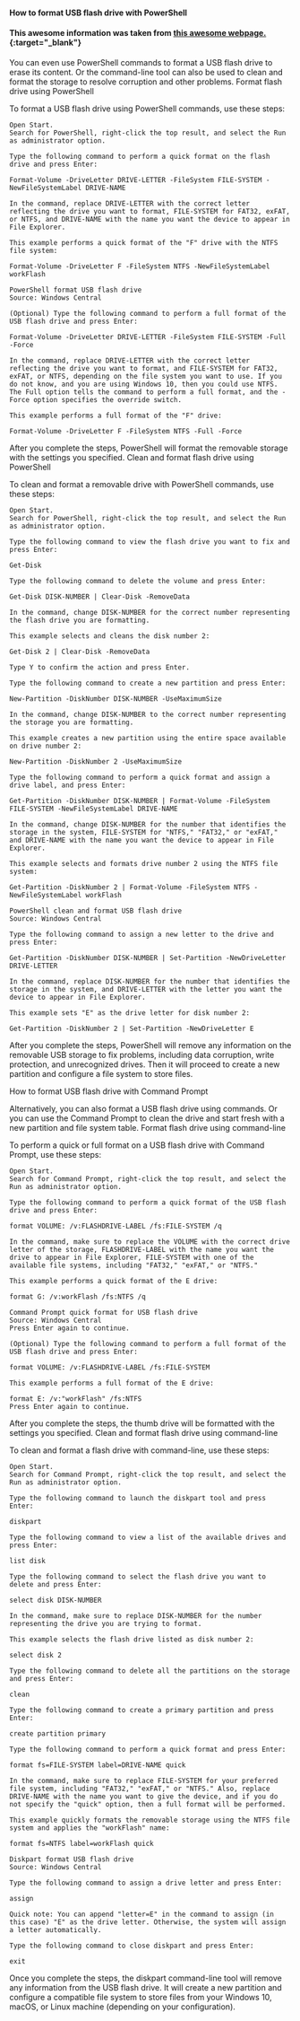 #### How to format USB flash drive with PowerShell
#### This awesome information was taken from [this awesome webpage.]( https://www.windowscentral.com/how-format-usb-flash-drive-windows-10){:target="_blank"}
You can even use PowerShell commands to format a USB flash drive to erase its content. Or the command-line tool can also be used to clean and format the storage to resolve corruption and other problems.
Format flash drive using PowerShell

To format a USB flash drive using PowerShell commands, use these steps:

    Open Start.
    Search for PowerShell, right-click the top result, and select the Run as administrator option.

    Type the following command to perform a quick format on the flash drive and press Enter:

    Format-Volume -DriveLetter DRIVE-LETTER -FileSystem FILE-SYSTEM -NewFileSystemLabel DRIVE-NAME

    In the command, replace DRIVE-LETTER with the correct letter reflecting the drive you want to format, FILE-SYSTEM for FAT32, exFAT, or NTFS, and DRIVE-NAME with the name you want the device to appear in File Explorer.

    This example performs a quick format of the "F" drive with the NTFS file system:

    Format-Volume -DriveLetter F -FileSystem NTFS -NewFileSystemLabel workFlash

    PowerShell format USB flash drive
    Source: Windows Central

    (Optional) Type the following command to perform a full format of the USB flash drive and press Enter:

    Format-Volume -DriveLetter DRIVE-LETTER -FileSystem FILE-SYSTEM -Full -Force

    In the command, replace DRIVE-LETTER with the correct letter reflecting the drive you want to format, and FILE-SYSTEM for FAT32, exFAT, or NTFS, depending on the file system you want to use. If you do not know, and you are using Windows 10, then you could use NTFS. The Full option tells the command to perform a full format, and the -Force option specifies the override switch.

    This example performs a full format of the "F" drive:

    Format-Volume -DriveLetter F -FileSystem NTFS -Full -Force

After you complete the steps, PowerShell will format the removable storage with the settings you specified.
Clean and format flash drive using PowerShell

To clean and format a removable drive with PowerShell commands, use these steps:

    Open Start.
    Search for PowerShell, right-click the top result, and select the Run as administrator option.

    Type the following command to view the flash drive you want to fix and press Enter:

    Get-Disk

    Type the following command to delete the volume and press Enter:

    Get-Disk DISK-NUMBER | Clear-Disk -RemoveData

    In the command, change DISK-NUMBER for the correct number representing the flash drive you are formatting.

    This example selects and cleans the disk number 2:

    Get-Disk 2 | Clear-Disk -RemoveData

    Type Y to confirm the action and press Enter.

    Type the following command to create a new partition and press Enter:

    New-Partition -DiskNumber DISK-NUMBER -UseMaximumSize

    In the command, change DISK-NUMBER to the correct number representing the storage you are formatting.

    This example creates a new partition using the entire space available on drive number 2:

    New-Partition -DiskNumber 2 -UseMaximumSize

    Type the following command to perform a quick format and assign a drive label, and press Enter:

    Get-Partition -DiskNumber DISK-NUMBER | Format-Volume -FileSystem FILE-SYSTEM -NewFileSystemLabel DRIVE-NAME

    In the command, change DISK-NUMBER for the number that identifies the storage in the system, FILE-SYSTEM for "NTFS," "FAT32," or "exFAT," and DRIVE-NAME with the name you want the device to appear in File Explorer.

    This example selects and formats drive number 2 using the NTFS file system:

    Get-Partition -DiskNumber 2 | Format-Volume -FileSystem NTFS -NewFileSystemLabel workFlash

    PowerShell clean and format USB flash drive
    Source: Windows Central

    Type the following command to assign a new letter to the drive and press Enter:

    Get-Partition -DiskNumber DISK-NUMBER | Set-Partition -NewDriveLetter DRIVE-LETTER

    In the command, replace DISK-NUMBER for the number that identifies the storage in the system, and DRIVE-LETTER with the letter you want the device to appear in File Explorer.

    This example sets "E" as the drive letter for disk number 2:

    Get-Partition -DiskNumber 2 | Set-Partition -NewDriveLetter E

After you complete the steps, PowerShell will remove any information on the removable USB storage to fix problems, including data corruption, write protection, and unrecognized drives. Then it will proceed to create a new partition and configure a file system to store files.

How to format USB flash drive with Command Prompt

Alternatively, you can also format a USB flash drive using commands. Or you can use the Command Prompt to clean the drive and start fresh with a new partition and file system table.
Format flash drive using command-line

To perform a quick or full format on a USB flash drive with Command Prompt, use these steps:

    Open Start.
    Search for Command Prompt, right-click the top result, and select the Run as administrator option.

    Type the following command to perform a quick format of the USB flash drive and press Enter:

    format VOLUME: /v:FLASHDRIVE-LABEL /fs:FILE-SYSTEM /q

    In the command, make sure to replace the VOLUME with the correct drive letter of the storage, FLASHDRIVE-LABEL with the name you want the drive to appear in File Explorer, FILE-SYSTEM with one of the available file systems, including "FAT32," "exFAT," or "NTFS."

    This example performs a quick format of the E drive:

    format G: /v:workFlash /fs:NTFS /q

    Command Prompt quick format for USB flash drive
    Source: Windows Central
    Press Enter again to continue.

    (Optional) Type the following command to perform a full format of the USB flash drive and press Enter:

    format VOLUME: /v:FLASHDRIVE-LABEL /fs:FILE-SYSTEM

    This example performs a full format of the E drive:

    format E: /v:"workFlash" /fs:NTFS
    Press Enter again to continue.

After you complete the steps, the thumb drive will be formatted with the settings you specified.
Clean and format flash drive using command-line

To clean and format a flash drive with command-line, use these steps:

    Open Start.
    Search for Command Prompt, right-click the top result, and select the Run as administrator option.

    Type the following command to launch the diskpart tool and press Enter:

    diskpart

    Type the following command to view a list of the available drives and press Enter:

    list disk

    Type the following command to select the flash drive you want to delete and press Enter:

    select disk DISK-NUMBER

    In the command, make sure to replace DISK-NUMBER for the number representing the drive you are trying to format.

    This example selects the flash drive listed as disk number 2:

    select disk 2

    Type the following command to delete all the partitions on the storage and press Enter:

    clean

    Type the following command to create a primary partition and press Enter:

    create partition primary

    Type the following command to perform a quick format and press Enter:

    format fs=FILE-SYSTEM label=DRIVE-NAME quick

    In the command, make sure to replace FILE-SYSTEM for your preferred file system, including "FAT32," "exFAT," or "NTFS." Also, replace DRIVE-NAME with the name you want to give the device, and if you do not specify the "quick" option, then a full format will be performed.

    This example quickly formats the removable storage using the NTFS file system and applies the "workFlash" name:

    format fs=NTFS label=workFlash quick

    Diskpart format USB flash drive
    Source: Windows Central

    Type the following command to assign a drive letter and press Enter:

    assign

    Quick note: You can append "letter=E" in the command to assign (in this case) "E" as the drive letter. Otherwise, the system will assign a letter automatically.

    Type the following command to close diskpart and press Enter:

    exit

Once you complete the steps, the diskpart command-line tool will remove any information from the USB flash drive. It will create a new partition and configure a compatible file system to store files from your Windows 10, macOS, or Linux machine (depending on your configuration).
